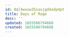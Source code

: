 ```yaml
---
id: 0ql4wxuw35xaxjgddadp4pt
title: Days of Rage
desc: ''
updated: 1655506794668
created: 1655506794668
---
```


